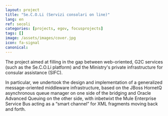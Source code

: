 ```yaml
---
layout: project
title: "Se.C.O.Li (Servizi consolari on line)"
lang: en
ref: secoli
categories: [projects, egov, focusprojects]
tags: []
image: /assets/images/cover.jpg
icon: fa-signal
canonical:
---
```


The project aimed at filling in the gap between web-oriented, G2C services (such as the Se.C.O.Li platform) and the Ministry's private infrastructure for consular assistance (SIFC).

In particular, we undertook the design and implementation of a generalized message-oriented middleware infrastructure, based on the JBoss HornetQ asynchronous queue manager on one side of the bridging and Oracle Advanced Queuing on the other side, with inbetwixt the Mule Enterprise Service Bus acting as a “smart channel” for XML fragments moving back and forth.
